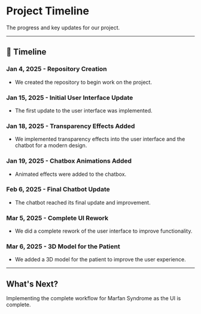 # Project Timeline

The progress and key updates for our project.

---

## 📅 Timeline

### **Jan 4, 2025** - Repository Creation
- We created the repository to begin work on the project.

### **Jan 15, 2025** - Initial User Interface Update
- The first update to the user interface was implemented.

### **Jan 18, 2025** - Transparency Effects Added
- We implemented transparency effects into the user interface and the chatbot for a modern design.

### **Jan 19, 2025** - Chatbox Animations Added
- Animated effects were added to the chatbox.

### **Feb 6, 2025** - Final Chatbot Update
- The chatbot reached its final update and improvement.

### **Mar 5, 2025** - Complete UI Rework
- We did a complete rework of the user interface to improve functionality.

### **Mar 6, 2025** - 3D Model for the Patient
- We added a 3D model for the patient to improve the user experience.

---

## What's Next?

Implementing the complete workflow for Marfan Syndrome as the UI is complete.
